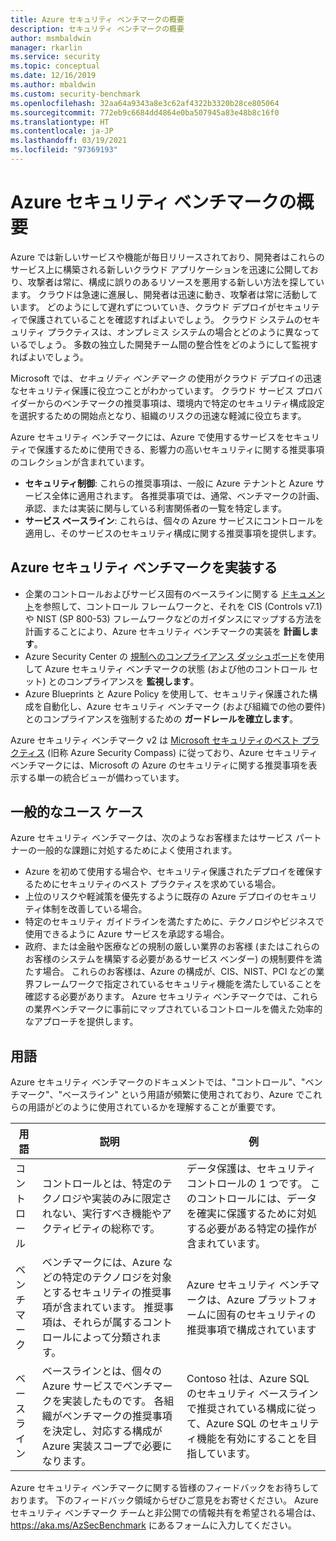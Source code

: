 ```yaml
---
title: Azure セキュリティ ベンチマークの概要
description: セキュリティ ベンチマークの概要
author: msmbaldwin
manager: rkarlin
ms.service: security
ms.topic: conceptual
ms.date: 12/16/2019
ms.author: mbaldwin
ms.custom: security-benchmark
ms.openlocfilehash: 32aa64a9343a8e3c62af4322b3320b28ce805064
ms.sourcegitcommit: 772eb9c6684dd4864e0ba507945a83e48b8c16f0
ms.translationtype: HT
ms.contentlocale: ja-JP
ms.lasthandoff: 03/19/2021
ms.locfileid: "97369193"
---
```

# <a name="azure-security-benchmark-introduction"></a>Azure セキュリティ ベンチマークの概要

Azure では新しいサービスや機能が毎日リリースされており、開発者はこれらのサービス上に構築される新しいクラウド アプリケーションを迅速に公開しており、攻撃者は常に、構成に誤りのあるリソースを悪用する新しい方法を探しています。 クラウドは急速に進展し、開発者は迅速に動き、攻撃者は常に活動しています。 どのようにして遅れずについていき、クラウド デプロイがセキュリティで保護されていることを確認すればよいでしょう。 クラウド システムのセキュリティ プラクティスは、オンプレミス システムの場合とどのように異なっているでしょう。 多数の独立した開発チーム間の整合性をどのようにして監視すればよいでしょう。

Microsoft では、*セキュリティ ベンチマーク* の使用がクラウド デプロイの迅速なセキュリティ保護に役立つことがわかっています。 クラウド サービス プロバイダーからのベンチマークの推奨事項は、環境内で特定のセキュリティ構成設定を選択するための開始点となり、組織のリスクの迅速な軽減に役立ちます。

Azure セキュリティ ベンチマークには、Azure で使用するサービスをセキュリティで保護するために使用できる、影響力の高いセキュリティに関する推奨事項のコレクションが含まれています。

- **セキュリティ制御**: これらの推奨事項は、一般に Azure テナントと Azure サービス全体に適用されます。 各推奨事項では、通常、ベンチマークの計画、承認、または実装に関与している利害関係者の一覧を特定します。 
- **サービス ベースライン**: これらは、個々の Azure サービスにコントロールを適用し、そのサービスのセキュリティ構成に関する推奨事項を提供します。

## <a name="implement-the-azure-security-benchmark"></a>Azure セキュリティ ベンチマークを実装する
- 企業のコントロールおよびサービス固有のベースラインに関する [ドキュメント](overview.md)を参照して、コントロール フレームワークと、それを CIS (Controls v7.1) や NIST (SP 800-53) フレームワークなどのガイダンスにマップする方法を計画することにより、Azure セキュリティ ベンチマークの実装を **計画します**。
- Azure Security Center の [規制へのコンプライアンス ダッシュボード](../../security-center/security-center-compliance-dashboard.md)を使用して Azure セキュリティ ベンチマークの状態 (および他のコントロール セット) とのコンプライアンスを **監視します**。
- Azure Blueprints と Azure Policy を使用して、セキュリティ保護された構成を自動化し、Azure セキュリティ ベンチマーク (および組織での他の要件) とのコンプライアンスを強制するための **ガードレールを確立します**。
 
Azure セキュリティ ベンチマーク v2 は [Microsoft セキュリティのベスト プラクティス](/security/compass/microsoft-security-compass-introduction) (旧称 Azure Security Compass) に従っており、Azure セキュリティ ベンチマークには、Microsoft の Azure のセキュリティに関する推奨事項を表示する単一の統合ビューが備わっています。

## <a name="common-use-cases"></a>一般的なユース ケース

Azure セキュリティ ベンチマークは、次のようなお客様またはサービス パートナーの一般的な課題に対処するためによく使用されます。
- Azure を初めて使用する場合や、セキュリティ保護されたデプロイを確保するためにセキュリティのベスト プラクティスを求めている場合。
- 上位のリスクや軽減策を優先するように既存の Azure デプロイのセキュリティ体制を改善している場合。
- 特定のセキュリティ ガイドラインを満たすために、テクノロジやビジネスで使用できるように Azure サービスを承認する場合。
- 政府、または金融や医療などの規制の厳しい業界のお客様 (またはこれらのお客様のシステムを構築する必要があるサービス ベンダー) の規制要件を満たす場合。 これらのお客様は、Azure の構成が、CIS、NIST、PCI などの業界フレームワークで指定されているセキュリティ機能を満たしていることを確認する必要があります。 Azure セキュリティ ベンチマークでは、これらの業界ベンチマークに事前にマップされているコントロールを備えた効率的なアプローチを提供します。

## <a name="terminology"></a>用語

Azure セキュリティ ベンチマークのドキュメントでは、"コントロール"、"ベンチマーク"、"ベースライン" という用語が頻繁に使用されており、Azure でこれらの用語がどのように使用されているかを理解することが重要です。


| 用語 | 説明 | 例 |
|--|--|--|
| コントロール | コントロールとは、特定のテクノロジや実装のみに限定されない、実行すべき機能やアクティビティの総称です。 | データ保護は、セキュリティ コントロールの 1 つです。 このコントロールには、データを確実に保護するために対処する必要がある特定の操作が含まれています。 |
| ベンチマーク | ベンチマークには、Azure などの特定のテクノロジを対象とするセキュリティの推奨事項が含まれています。 推奨事項は、それらが属するコントロールによって分類されます。 | Azure セキュリティ ベンチマークは、Azure プラットフォームに固有のセキュリティの推奨事項で構成されています |
| ベースライン | ベースラインとは、個々の Azure サービスでベンチマークを実装したものです。 各組織がベンチマークの推奨事項を決定し、対応する構成が Azure 実装スコープで必要になります。 | Contoso 社は、Azure SQL のセキュリティ ベースラインで推奨されている構成に従って、Azure SQL のセキュリティ機能を有効にすることを目指しています。

Azure セキュリティ ベンチマークに関する皆様のフィードバックをお待ちしております。 下のフィードバック領域からぜひご意見をお寄せください。 Azure セキュリティ ベンチマーク チームと非公開での情報共有を希望される場合は、 https://aka.ms/AzSecBenchmark にあるフォームに入力してください。
